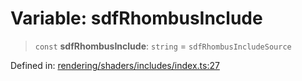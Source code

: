 # Variable: sdfRhombusInclude

> `const` **sdfRhombusInclude**: `string` = `sdfRhombusIncludeSource`

Defined in: [rendering/shaders/includes/index.ts:27](https://github.com/Forge-Game-Engine/Forge/blob/04af294b0d108e7e60d1ae9f40eaa3ca76ca176a/src/rendering/shaders/includes/index.ts#L27)
